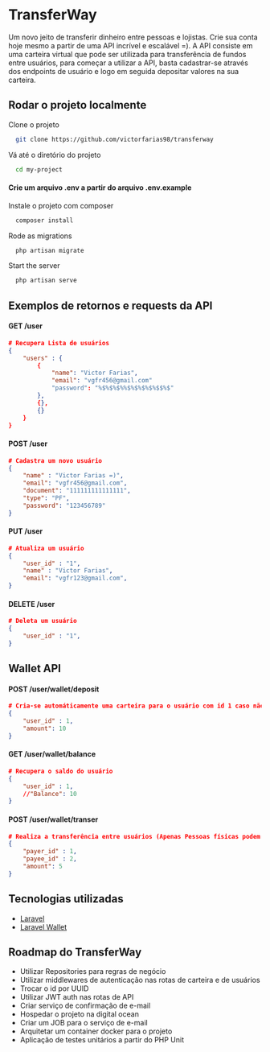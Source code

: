 
# TransferWay

Um novo jeito de transferir dinheiro entre pessoas e lojistas. Crie sua conta hoje mesmo a partir de uma API incrível e escalável =).
A API consiste em uma carteira virtual que pode ser utilizada para transferência de fundos entre usuários, para começar a utilizar a API, basta cadastrar-se através dos endpoints de usuário e logo em seguida depositar valores na sua carteira.


## Rodar o projeto localmente

Clone o projeto

```bash
  git clone https://github.com/victorfarias98/transferway
```

Vá até o diretório do projeto

```bash
  cd my-project
```

#### Crie um arquivo .env a partir do arquivo .env.example

Instale o projeto com composer

```bash
  composer install
```

Rode as migrations

```bash
  php artisan migrate
```

Start the server

```bash
  php artisan serve
```




## Exemplos de retornos e requests da API


#### GET /user
```json
# Recupera Lista de usuários
{
    "users" : {
        {
            "name": "Victor Farias",
            "email": "vgfr456@gmail.com"
            "password": "%$%$%$%%$%$%$%$%$$%$"
        },
        {},
        {}
    }
}
```
#### POST /user
```json
# Cadastra um novo usuário
{
    "name" : "Victor Farias =)",
    "email": "vgfr456@gmail.com",
    "document": "111111111111111",
    "type": "PF",
    "password": "123456789"
}
```
#### PUT /user
```json
# Atualiza um usuário
{
    "user_id" : "1",
    "name" : "Victor Farias",
    "email": "vgfr123@gmail.com",
}
```
#### DELETE /user
```json
# Deleta um usuário
{
    "user_id" : "1",
}
```
## Wallet API 

#### POST /user/wallet/deposit
```json
# Cria-se automáticamente uma carteira para o usuário com id 1 caso não exista
{
    "user_id" : 1,
    "amount": 10
}
```
#### GET /user/wallet/balance
```json
# Recupera o saldo do usuário
{
    "user_id" : 1,
    //"Balance": 10
}
```

#### POST /user/wallet/transer
```json
# Realiza a transferência entre usuários (Apenas Pessoas físicas podem transferir)
{
    "payer_id" : 1,
    "payee_id" : 2,
    "amount": 5
}
```
## Tecnologias utilizadas

 - [Laravel](https://laravel.com/)
 - [Laravel Wallet](https://bavix.github.io/laravel-wallet/)


## Roadmap do TransferWay

- Utilizar Repositories para regras de negócio
- Utilizar middlewares de autenticação nas rotas de carteira e de usuários
- Trocar o id por UUID
- Utilizar JWT auth nas rotas de API
- Criar serviço de confirmação de e-mail
- Hospedar o projeto na digital ocean
- Criar um JOB para o serviço de e-mail
- Arquitetar um container docker para o projeto
- Aplicação de testes unitários a partir do PHP Unit

